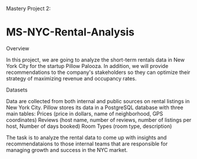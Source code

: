 Mastery Project 2:
# MS-NYC-Rental-Analysis

Overview

In this project, we are going to analyze the short-term rentals data in New York City for the startup Pillow Palooza. In addition, we will provide recommendations to the company's stakeholders so they can optimize their strategy of maximizing revenue and occupancy rates.

Datasets

Data are collected from both internal and public sources on rental listings in New York City. Pillow stores its data in a PostgreSQL database with three main tables:
    Prices (price in dollars, name of neighborhood, GPS coordinates)
    Reviews (host name, number of reviews, number of listings per host, Number of days booked)
    Room Types (room type, description)

The task is to analyze the rental data to come up with insights and recommendataions to those internal teams that are responsible for managing growth and success in the NYC market.
